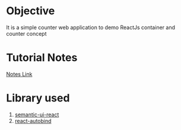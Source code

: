 # Objective
It is a simple counter web application to demo ReactJs container and counter concept

# Tutorial Notes
[Notes Link](https://docs.google.com/presentation/d/1ueBUlSf0zrvPQAs5fmawec7M9KOxIAFqWT1WiJmzMaE/edit?usp=sharing)

# Library used 
1. [semantic-ui-react](https://react.semantic-ui.com/)
2. [react-autobind](https://github.com/cassiozen/React-autobind)

